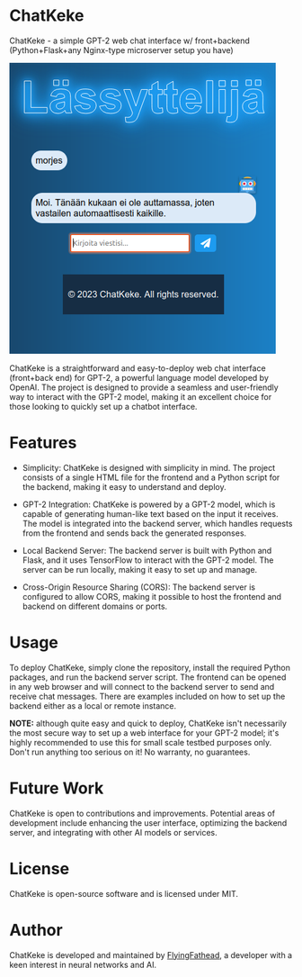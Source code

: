 # ChatKeke

ChatKeke - a simple GPT-2 web chat interface w/ front+backend (Python+Flask+any Nginx-type microserver setup you have)

![ChatKeke screenshot](https://github.com/FlyingFathead/ChatKeke/blob/main/chatkeke.png)

ChatKeke is a straightforward and easy-to-deploy web chat interface (front+back end) for GPT-2, a powerful language model developed by OpenAI. The project is designed to provide a seamless and user-friendly way to interact with the GPT-2 model, making it an excellent choice for those looking to quickly set up a chatbot interface.

# Features

- Simplicity: ChatKeke is designed with simplicity in mind. The project consists of a single HTML file for the frontend and a Python script for the backend, making it easy to understand and deploy.

- GPT-2 Integration: ChatKeke is powered by a GPT-2 model, which is capable of generating human-like text based on the input it receives. The model is integrated into the backend server, which handles requests from the frontend and sends back the generated responses.

- Local Backend Server: The backend server is built with Python and Flask, and it uses TensorFlow to interact with the GPT-2 model. The server can be run locally, making it easy to set up and manage.

- Cross-Origin Resource Sharing (CORS): The backend server is configured to allow CORS, making it possible to host the frontend and backend on different domains or ports.

# Usage

To deploy ChatKeke, simply clone the repository, install the required Python packages, and run the backend server script. The frontend can be opened in any web browser and will connect to the backend server to send and receive chat messages. There are examples included on how to set up the backend either as a local or remote instance.

**NOTE:** although quite easy and quick to deploy, ChatKeke isn't necessarily the most secure way to set up a web interface for your GPT-2 model; it's highly recommended to use this for small scale testbed purposes only. Don't run anything too serious on it! No warranty, no guarantees.

# Future Work

ChatKeke is open to contributions and improvements. Potential areas of development include enhancing the user interface, optimizing the backend server, and integrating with other AI models or services.

# License

ChatKeke is open-source software and is licensed under MIT.

# Author

ChatKeke is developed and maintained by [FlyingFathead](https://github.com/FlyingFathead), a developer with a keen interest in neural networks and AI.
